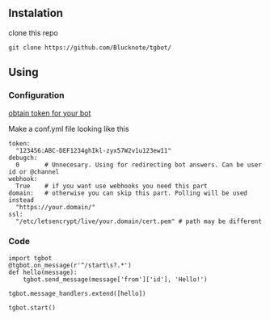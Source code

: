## Instalation
clone this repo

`git clone https://github.com/Blucknote/tgbot/`

## Using
### Configuration

[obtain token for your bot](https://core.telegram.org/bots/api#authorizing-your-bot)

Make a conf.yml file looking like this
```
token:
  "123456:ABC-DEF1234ghIkl-zyx57W2v1u123ew11" 
debugch:
  0       # Unnecesary. Using for redirecting bot answers. Can be user id or @channel
webhook:
  True    # if you want use webhooks you need this part
domain:   # otherwise you can skip this part. Polling will be used instead
  "https://your.domain/"
ssl:
  "/etc/letsencrypt/live/your.domain/cert.pem" # path may be different
```

### Code
```
import tgbot
@tgbot.on_message(r'^/start\s?.*')
def hello(message):
    tgbot.send_message(message['from']['id'], 'Hello!')

tgbot.message_handlers.extend([hello])
    
tgbot.start()
```
